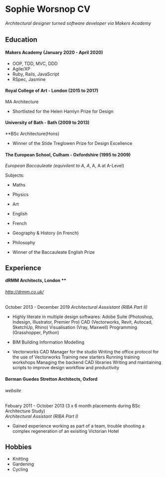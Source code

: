 # Sophie Worsnop CV

###### Architectural designer turned software developer via Makers Academy

## Education

#### Makers Academy (January 2020 - April 2020)

- OOP, TDD, MVC, DDD
- Agile/XP
- Ruby, Rails, JavaScript
- RSpec, Jasmine

#### Royal College of Art - London (2015 to 2017)
  MA Architecture

- Shortlisted for the Helen Hamlyn Prize for Design

#### University of Bath - Bath (2009 to 2013)
  **BSc Architecture(Hons)

- Winner of the Stide Treglowen Prize for Design Excellence

#### The European School, Culham - Oxfordshire (1995 to 2009)
  **European Baccauleate (equivilent to A*, A*, A, A at A-Level)

  Subjects:
  - Maths
  - Physics
  - Art
  - English
  - French
  - Geography & History (in French)
  - Philosophy

  - Winner of the Baccauleate English Prize

## Experience

#### dRMM Architects, London ** 
###### http://drmm.co.uk/
October 2013 - December 2019
*Architectural Asssistant (RIBA Part II)*

- Highly literate in multiple design softwares:
      Adobe Suite (Photoshop, Indesign, Illustrator, Premier Pro)
      CAD (Vectorworks, Revit, Autocad, SketchUp, Rhino)
      Visualisation (Vray, Maxwell)
      Programming (Grasshopper, Python)
      
- BIM 
     Building Information Modelling
      
-   Vectorworks CAD Manager for the studio
      Writing the office protocol for the use of Vectorworks
      Training new starters
      Running training workshops
      Managing the backend CAD libraries
      Writing and maintaining scripts to improve design workflow and productivity

#### Berman Guedes Stretton Architects, Oxford
###### website
Febuary 2011 - October 2013 (3 x 6 month placements during BSc Architecture Study)   
*Architectural Assistant (RIBA Part I)*

- Gained experience working as part of a team, trouble shooting a complex regeneration of an exisiting Victorian Hotel

## Hobbies
- Knitting
- Gardening
- Cycling
